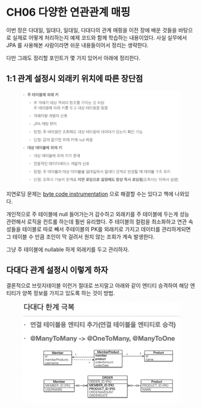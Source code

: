 # CH06 다양한 연관관계 매핑

이번 장은 다대일, 일대다, 일대일, 다대다의 관계 매핑을 이전 장에 배운 것들을 바탕으로 실제로 어떻게 처리하는지 예제 코드와 함께 학습하는 내용이었다. 사실 실무에서 JPA 를 사용해본 사람이라면 쉬운 내용들이어서 정리는 생략한다.

다만 그래도 정리할 포인트가 몇 가지 있어서 아래에 정리한다.

## 1:1 관계 설정시 외래키 위치에 따른 장단점 <a href="#11" id="11"></a>

<figure><img src="../../.gitbook/assets/image (9) (2).png" alt=""><figcaption></figcaption></figure>

지연로딩 문제는 [byte code instrumentation](https://bohemian-code.tistory.com/19) 으로 해결할 수는 있다고 책에 나와있다.

개인적으로 주 테이블에 null 들어가는거 감수하고 외래키를 주 테이블에 두는게 성능 관련해서 로직을 컨트롤 하는데 훨씬 유리했다. 주 테이블의 컬럼을 최소화하고 연관 속성들을 테이블로 따로 빼서 주테이블의 PK를 외래키로 가지고 데이터를 관리하게되면 그 테이블 수 만큼 조인이 막 걸려서 원치 않는 조회가 계속 발생한다.

그냥 주 테이블에 nullable 하게 외래키를 두고 관리하자.



## 다대다 관계 설정시 이렇게 하자

결론적으로 브릿지테이블 이런거 절대로 쓰지말고 아래와 같이 엔티티 승격하여 해당 엔티티가 양쪽 정보를 가지고 있도록 하는 것이 방법.

<figure><img src="../../.gitbook/assets/image (14) (1).png" alt=""><figcaption></figcaption></figure>
